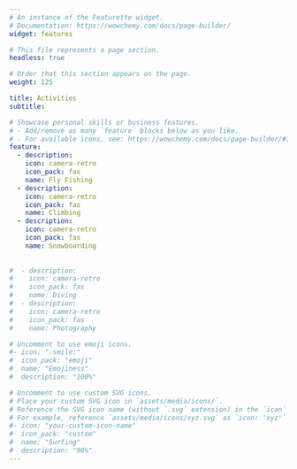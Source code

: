 ```yaml
---
# An instance of the Featurette widget.
# Documentation: https://wowchemy.com/docs/page-builder/
widget: features

# This file represents a page section.
headless: true

# Order that this section appears on the page.
weight: 125

title: Activities 
subtitle:

# Showcase personal skills or business features.
# - Add/remove as many `feature` blocks below as you like.
# - For available icons, see: https://wowchemy.com/docs/page-builder/#icons
feature:
  - description: 
    icon: camera-retro
    icon_pack: fas
    name: Fly Fishing
  - description: 
    icon: camera-retro
    icon_pack: fas
    name: Climbing
  - description: 
    icon: camera-retro
    icon_pack: fas
    name: Snowboarding
    
 
#  - description: 
#    icon: camera-retro
#    icon_pack: fas
#    name: Diving
#  - description: 
#    icon: camera-retro
#    icon_pack: fas
#    name: Photography

# Uncomment to use emoji icons.
#- icon: ":smile:"
#  icon_pack: "emoji"
#  name: "Emojiness"
#  description: "100%"

# Uncomment to use custom SVG icons.
# Place your custom SVG icon in `assets/media/icons/`.
# Reference the SVG icon name (without `.svg` extension) in the `icon` field.
# For example, reference `assets/media/icons/xyz.svg` as `icon: 'xyz'`
#- icon: "your-custom-icon-name"
#  icon_pack: "custom"
#  name: "Surfing"
#  description: "90%"
---
```

